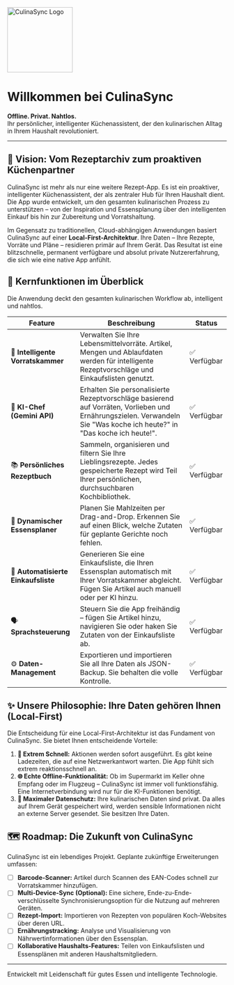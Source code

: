 <img src="https://raw.githubusercontent.com/user-attachments/assets/dd38b52e-07f9-46e2-9854-3e9a4f6612d7" alt="CulinaSync Logo" width="150">

# Willkommen bei CulinaSync

**Offline. Privat. Nahtlos.**
<br />
Ihr persönlicher, intelligenter Küchenassistent, der den kulinarischen Alltag in Ihrem Haushalt revolutioniert.

---

## 🎯 Vision: Vom Rezeptarchiv zum proaktiven Küchenpartner

CulinaSync ist mehr als nur eine weitere Rezept-App. Es ist ein proaktiver, intelligenter Küchenassistent, der als zentraler Hub für Ihren Haushalt dient. Die App wurde entwickelt, um den gesamten kulinarischen Prozess zu unterstützen – von der Inspiration und Essensplanung über den intelligenten Einkauf bis hin zur Zubereitung und Vorratshaltung.

Im Gegensatz zu traditionellen, Cloud-abhängigen Anwendungen basiert CulinaSync auf einer **Local-First-Architektur**. Ihre Daten – Ihre Rezepte, Vorräte und Pläne – residieren primär auf Ihrem Gerät. Das Resultat ist eine blitzschnelle, permanent verfügbare und absolut private Nutzererfahrung, die sich wie eine native App anfühlt.

## 🚀 Kernfunktionen im Überblick

Die Anwendung deckt den gesamten kulinarischen Workflow ab, intelligent und nahtlos.

| Feature                | Beschreibung                                                                                                                                                            | Status      |
| ---------------------- | ----------------------------------------------------------------------------------------------------------------------------------------------------------------------- | ----------- |
| 🥫 **Intelligente Vorratskammer** | Verwalten Sie Ihre Lebensmittelvorräte. Artikel, Mengen und Ablaufdaten werden für intelligente Rezeptvorschläge und Einkaufslisten genutzt.                  | ✅ Verfügbar |
| 🤖 **KI-Chef (Gemini API)**     | Erhalten Sie personalisierte Rezeptvorschläge basierend auf Vorräten, Vorlieben und Ernährungszielen. Verwandeln Sie "Was koche ich heute?" in "Das koche ich heute!". | ✅ Verfügbar |
| 📚 **Persönliches Rezeptbuch**  | Sammeln, organisieren und filtern Sie Ihre Lieblingsrezepte. Jedes gespeicherte Rezept wird Teil Ihrer persönlichen, durchsuchbaren Kochbibliothek.         | ✅ Verfügbar |
| 📅 **Dynamischer Essensplaner**  | Planen Sie Mahlzeiten per Drag-and-Drop. Erkennen Sie auf einen Blick, welche Zutaten für geplante Gerichte noch fehlen.                                      | ✅ Verfügbar |
| 🛒 **Automatisierte Einkaufsliste** | Generieren Sie eine Einkaufsliste, die Ihren Essensplan automatisch mit Ihrer Vorratskammer abgleicht. Fügen Sie Artikel auch manuell oder per KI hinzu.     | ✅ Verfügbar |
| 🗣️ **Sprachsteuerung**         | Steuern Sie die App freihändig – fügen Sie Artikel hinzu, navigieren Sie oder haken Sie Zutaten von der Einkaufsliste ab.                                         | ✅ Verfügbar |
| ⚙️ **Daten-Management**          | Exportieren und importieren Sie all Ihre Daten als JSON-Backup. Sie behalten die volle Kontrolle.                                                               | ✅ Verfügbar |


## ✨ Unsere Philosophie: Ihre Daten gehören Ihnen (Local-First)

Die Entscheidung für eine Local-First-Architektur ist das Fundament von CulinaSync. Sie bietet Ihnen entscheidende Vorteile:

1.  **🚀 Extrem Schnell:** Aktionen werden sofort ausgeführt. Es gibt keine Ladezeiten, die auf eine Netzwerkantwort warten. Die App fühlt sich extrem reaktionsschnell an.
2.  **🌐 Echte Offline-Funktionalität:** Ob im Supermarkt im Keller ohne Empfang oder im Flugzeug – CulinaSync ist immer voll funktionsfähig. Eine Internetverbindung wird nur für die KI-Funktionen benötigt.
3.  **🔐 Maximaler Datenschutz:** Ihre kulinarischen Daten sind privat. Da alles auf Ihrem Gerät gespeichert wird, werden sensible Informationen nicht an externe Server gesendet. Sie besitzen Ihre Daten.

## 🗺️ Roadmap: Die Zukunft von CulinaSync

CulinaSync ist ein lebendiges Projekt. Geplante zukünftige Erweiterungen umfassen:

-   [ ] **Barcode-Scanner:** Artikel durch Scannen des EAN-Codes schnell zur Vorratskammer hinzufügen.
-   [ ] **Multi-Device-Sync (Optional):** Eine sichere, Ende-zu-Ende-verschlüsselte Synchronisierungsoption für die Nutzung auf mehreren Geräten.
-   [ ] **Rezept-Import:** Importieren von Rezepten von populären Koch-Websites über deren URL.
-   [ ] **Ernährungstracking:** Analyse und Visualisierung von Nährwertinformationen über den Essensplan.
-   [ ] **Kollaborative Haushalts-Features:** Teilen von Einkaufslisten und Essensplänen mit anderen Haushaltsmitgliedern.

---

Entwickelt mit Leidenschaft für gutes Essen und intelligente Technologie.